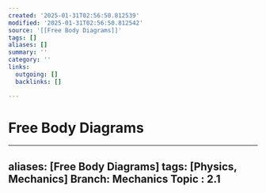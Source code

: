 ```yaml
---
created: '2025-01-31T02:56:50.812539'
modified: '2025-01-31T02:56:50.812542'
source: '[[Free Body Diagrams]]'
tags: []
aliases: []
summary: ''
category: ''
links:
  outgoing: []
  backlinks: []

---
```


# Free Body Diagrams

---
aliases: [Free Body Diagrams]
tags: [Physics, Mechanics]
Branch: Mechanics
Topic : 2.1
---

